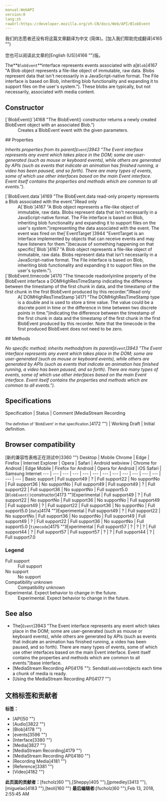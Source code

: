 ```yaml
---
manual:WebAPI
version:0
lang:zh
rawUrl:https://developer.mozilla.org/zh-CN/docs/Web/API/BlobEvent
---
```




<bdi>我们的志愿者还没有将这篇文章翻译为<bdi>中文 (简体)</bdi>。[加入我们帮助完成翻译]4165 "")<br></br>您也可以阅读此文章的[English (US)]4166 "")版。</bdi>






The**`BlobEvent`**interface represents events associated with a[`Blob`]4167 "A Blob object represents a file-like object of immutable, raw data. Blobs represent data that isn't necessarily in a JavaScript-native format. The File interface is based on Blob, inheriting blob functionality and expanding it to support files on the user's system."). These blobs are typically, but not necessarily, associated with media content.


## Constructor<a name="Constructor"></a>
<dl><dt>[`BlobEvent()`]4168 "The BlobEvent() constructor returns a newly created BlobEvent object with an associated Blob.")</dt><dd>Creates a`BlobEvent`event with the given parameters.</dd></dl>
## Properties<a name="Properties"></a>


<em>Inherits properties from its parent[`Event`]3943 "The Event interface represents any event which takes place in the DOM; some are user-generated (such as mouse or keyboard events), while others are generated by APIs (such as events that indicate an animation has finished running, a video has been paused, and so forth). There are many types of events, some of which use other interfaces based on the main Event interface. Event itself contains the properties and methods which are common to all events.")</em>.

<dl><dt>[`BlobEvent.data`]4169 "The BlobEvent.data read-only property represents a Blob associated with the event.")Read only</dt><dd>A[`Blob`]4167 "A Blob object represents a file-like object of immutable, raw data. Blobs represent data that isn't necessarily in a JavaScript-native format. The File interface is based on Blob, inheriting blob functionality and expanding it to support files on the user's system.")representing the data associated with the event. The event was fired on the[`EventTarget`]3944 "EventTarget is an interface implemented by objects that can receive events and may have listeners for them.")because of something happening on that specific[`Blob`]4167 "A Blob object represents a file-like object of immutable, raw data. Blobs represent data that isn't necessarily in a JavaScript-native format. The File interface is based on Blob, inheriting blob functionality and expanding it to support files on the user's system.").</dd><dt>[`BlobEvent.timecode`]4170 "The timecode readonlyinline property of the BlobEvent interface a DOMHighResTimeStamp indicating the difference between the timestamp of the first chunk in data, and the timestamp of the first chunk in the first BlobEvent produced by this recorder.")Read only</dt><dd>A[`DOMHighResTimeStamp`]4171 "The DOMHighResTimeStamp type is a double and is used to store a time value. The value could be a discrete point in time or the difference in time between two discrete points in time.")indicating the difference between the timestamp of the first chunk in data and the timestamp of the first chunk in the first BlobEvent produced by this recorder. Note that the timecode in the first produced BlobEvent does not need to be zero.</dd></dl><dl></dl>
## Methods<a name="Methods"></a>


<em>No specific method; inherits methods<em>from its parent[`Event`]3943 "The Event interface represents any event which takes place in the DOM; some are user-generated (such as mouse or keyboard events), while others are generated by APIs (such as events that indicate an animation has finished running, a video has been paused, and so forth). There are many types of events, some of which use other interfaces based on the main Event interface. Event itself contains the properties and methods which are common to all events.").</em></em>


## Specifications<a name="Specifications"></a>
Specification | Status | Comment 
[MediaStream Recording<br></br><small>The definition of &#39;BlobEvent&#39; in that specification.</small>]4172 "") | Working Draft | Initial definition. 


## Browser compatibility<a name="Browser_compatibility"></a>
[新的兼容性表格正在测试中<i></i>]3360 "")
<abbr>Desktop<i></i></abbr> | <abbr>Mobile<i></i></abbr> 
<abbr>Chrome<i></i></abbr> | <abbr>Edge<i></i></abbr> | <abbr>Firefox<i></i></abbr> | <abbr>Internet Explorer<i></i></abbr> | <abbr>Opera<i></i></abbr> | <abbr>Safari<i></i></abbr> | <abbr>Android webview<i></i></abbr> | <abbr>Chrome for Android<i></i></abbr> | <abbr>Edge Mobile<i></i></abbr> | <abbr>Firefox for Android<i></i></abbr> | <abbr>Opera for Android<i></i></abbr> | <abbr>iOS Safari<i></i></abbr> | <abbr>Samsung Internet<i></i></abbr> 
 ---  |  ---  |  ---  |  ---  |  ---  |  ---  |  ---  |  ---  |  ---  |  ---  |  ---  |  ---  |  ---  |  ---  | 
Basic support | <abbr>Full support</abbr>49 | <abbr>?</abbr> | <abbr>Full support</abbr>22 | <abbr>No support</abbr>No | <abbr>Full support</abbr>36 | <abbr>No support</abbr>No | <abbr>Full support</abbr>49 | <abbr>Full support</abbr>49 | <abbr>?</abbr> | <abbr>Full support</abbr>22 | <abbr>Full support</abbr>36 | <abbr>No support</abbr>No | <abbr>Full support</abbr>5.0 
[`BlobEvent()`constructor]4173 "")<abbr>Experimental<i></i></abbr> | <abbr>Full support</abbr>49 | <abbr>?</abbr> | <abbr>Full support</abbr>22 | <abbr>No support</abbr>No | <abbr>Full support</abbr>36 | <abbr>No support</abbr>No | <abbr>Full support</abbr>49 | <abbr>Full support</abbr>49 | <abbr>?</abbr> | <abbr>Full support</abbr>22 | <abbr>Full support</abbr>36 | <abbr>No support</abbr>No | <abbr>Full support</abbr>5.0 
[`data`]4174 "")<abbr>Experimental<i></i></abbr> | <abbr>Full support</abbr>49 | <abbr>?</abbr> | <abbr>Full support</abbr>22 | <abbr>No support</abbr>No | <abbr>Full support</abbr>36 | <abbr>No support</abbr>No | <abbr>Full support</abbr>49 | <abbr>Full support</abbr>49 | <abbr>?</abbr> | <abbr>Full support</abbr>22 | <abbr>Full support</abbr>36 | <abbr>No support</abbr>No | <abbr>Full support</abbr>5.0 
[`timecode`]4175 "")<abbr>Experimental<i></i></abbr> | <abbr>Full support</abbr>57 | <abbr>?</abbr> | <abbr>?</abbr> | <abbr>?</abbr> | <abbr>Full support</abbr>44 | <abbr>?</abbr> | <abbr>Full support</abbr>57 | <abbr>Full support</abbr>57 | <abbr>?</abbr> | <abbr>?</abbr> | <abbr>Full support</abbr>44 | <abbr>?</abbr> | <abbr>Full support</abbr>7.0 


### Legend<a name="Legend"></a>
<dl><dt><abbr>Full support</abbr></dt><dd>Full support</dd><dt><abbr>No support</abbr></dt><dd>No support</dd><dt><abbr>Compatibility unknown</abbr></dt><dd>Compatibility unknown</dd><dt><abbr>Experimental. Expect behavior to change in the future.<i></i></abbr></dt><dd>Experimental. Expect behavior to change in the future.</dd></dl>

## See also<a name="See_also"></a>

* The[`Event`]3943 "The Event interface represents any event which takes place in the DOM; some are user-generated (such as mouse or keyboard events), while others are generated by APIs (such as events that indicate an animation has finished running, a video has been paused, and so forth). There are many types of events, some of which use other interfaces based on the main Event interface. Event itself contains the properties and methods which are common to all events.")base interface.
* [MediaStream Recording API]4176 ""): Sends`BlobEvent`objects each time a chunk of media is ready.
* [Using the MediaStream Recording API]4177 "")



## 文档标签和贡献者
**标签：**
* [API]50 "")
* [Audio]3822 "")
* [Blob]4178 "")
* [events]3596 "")
* [Interface]3380 "")
* [Media]3827 "")
* [MediaStream Recording]4179 "")
* [MediaStream Recording API]4180 "")
* [Recording Media]4181 "")
* [Reference]3381 "")
* [Video]4182 "")

**此页面的贡献者：**[fscholz]60 ""),[Sheppy]405 ""),[jpmedley]3413 ""),[miguelao]4183 ""),[teoli]160 "")
**最后编辑者:**[fscholz]60 ""),<time>Feb 13, 2018, 2:55:45 AM</time>


